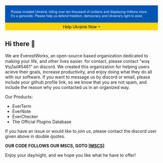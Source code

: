 
[![Stand With Ukraine](https://raw.githubusercontent.com/vshymanskyy/StandWithUkraine/main/banner2-direct.svg)](https://vshymanskyy.github.io/StandWithUkraine)

## Hi there 👋

We are EverestWorks, an open-source based organization dedicated to making your life, and other lives easier. for contact, please contact "ᴚıɔʞ ∀sʇ1ǝʎ#5461" on discord.
We created this organization for helping users acieve their goals, increase productivity, and enjoy doing what they do all with our software.
If you want to message us by discord or email, please include your github profile link, so we know that you are not spam, and include the reason why you contacted us in an organized way.

Our Products:
- EverTerm
- EverNote
- EverChecker
- The Official Plugins Database


If you have an issue or would like to join us, please contact the discord user given above in double quotes.

**OUR CODE FOLLOWS OUR MSCS, GOTO [[MSCS](github.com/EverestWorks/MSCS)]**

Enjoy your day/night, and we hope you like what he have to offer!
